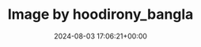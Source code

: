 ---
archive_date: 2024-08-06
code: C-Ny2RjyoLD
date: 2024-08-03 17:06:21+00:00
id: '3426618523530199747'
layout: post
media:
- id: '3426618523530199747'
  type: image
  url: media/C-Ny2RjyoLD/3426618523530199747.jpg
permalink: /p/C-Ny2RjyoLD/
thumbnail: media/C-Ny2RjyoLD/3426618523530199747.jpg
title: Image by hoodirony_bangla
---